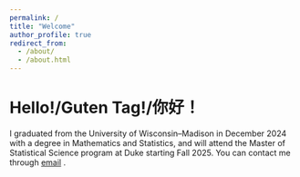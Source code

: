 ```yaml
---
permalink: /
title: "Welcome"
author_profile: true
redirect_from: 
  - /about/
  - /about.html
---
```


Hello!/Guten Tag!/你好！
======
I graduated from the University of Wisconsin–Madison in December 2024 with a degree in Mathematics and Statistics, and will attend the Master of Statistical Science program at Duke starting Fall 2025. You can contact me through <a href="mailto:tc434@duke.edu">email</a>
.
